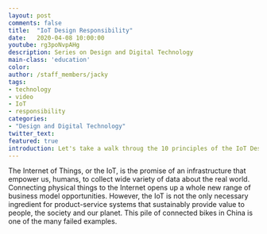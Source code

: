 ```yaml
---
layout: post
comments: false
title:  "IoT Design Responsibility"
date:   2020-04-08 10:00:00
youtube: rg3poNvpAHg
description: Series on Design and Digital Technology
main-class: 'education'
color:
author: /staff_members/jacky
tags:
- technology
- video
- IoT
- responsibility
categories:
- "Design and Digital Technology"
twitter_text:
featured: true
introduction: Let's take a walk throug the 10 principles of the IoT Design Manifesto with some examples.
---
```


The Internet of Things, or the IoT, is the promise of an infrastructure that empower us, humans, to collect wide variety of data about the real world. Connecting physical things to the Internet opens up a whole new range of business model opportunities. However, the IoT is not the only necessary ingredient for product-service systems that sustainably provide value to people, the society and our planet. This pile of connected bikes in China is one of the many failed examples.